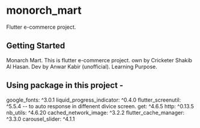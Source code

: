 # monorch_mart

Flutter e-commerce project. 

## Getting Started

Monarch Mart. This is flutter e-commerce project. own by Cricketer Shakib Al Hasan. Dev by Anwar Kabir (unofficial). Learning Purpose.

## Using package in this project -
   
google_fonts: ^3.0.1 
liquid_progress_indicator: ^0.4.0
flutter_screenutil: ^5.5.4 -- to auto response in diffenent divice screen.
get: ^4.6.5 
http: ^0.13.5
nb_utils: ^4.6.20
cached_network_image: ^3.2.2
flutter_cache_manager: ^3.3.0
carousel_slider: ^4.1.1



